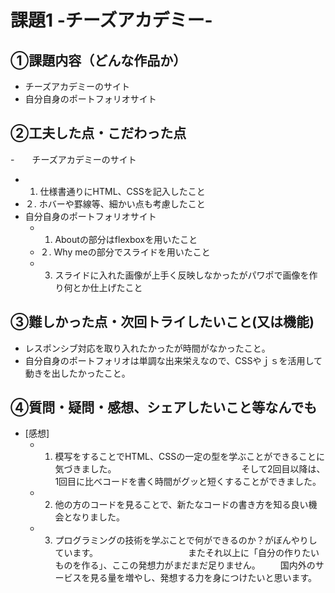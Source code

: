 # 課題1 -チーズアカデミー-

## ①課題内容（どんな作品か）
- チーズアカデミーのサイト
- 自分自身のポートフォリオサイト

## ②工夫した点・こだわった点
-　　チーズアカデミーのサイト
  - 1. 仕様書通りにHTML、CSSを記入したこと
  - ２. ホバーや罫線等、細かい点も考慮したこと
- 自分自身のポートフォリオサイト
  - 1. Aboutの部分はflexboxを用いたこと
  - ２. Why meの部分でスライドを用いたこと
  - 3. スライドに入れた画像が上手く反映しなかったがパワポで画像を作り何とか仕上げたこと

## ③難しかった点・次回トライしたいこと(又は機能)
- レスポンシブ対応を取り入れたかったが時間がなかったこと。
- 自分自身のポートフォリオは単調な出来栄えなので、CSSやｊｓを活用して動きを出したかったこと。

## ④質問・疑問・感想、シェアしたいこと等なんでも
- [感想] 
  - 1. 模写をすることでHTML、CSSの一定の型を学ぶことができることに気づきました。
　　　　　　　　　　　　　　そして2回目以降は、1回目に比べコードを書く時間がグッと短くすることができました。
  - 2. 他の方のコードを見ることで、新たなコードの書き方を知る良い機会となりました。
  - 3. プログラミングの技術を学ぶことで何ができるのか？がぼんやりしています。
  　　　　　　　　　　またそれ以上に「自分の作りたいものを作る」、ここの発想力がまだまだ足りません。
      　　国内外のサービスを見る量を増やし、発想する力を身につけたいと思います。
